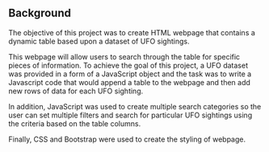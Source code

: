 

## Background
The objective of this project was to create HTML webpage that contains a dynamic table  based upon a dataset of UFO sightings.

This webpage will allow users to search through the table for specific pieces of information. To achieve the goal of this project, a UFO dataset was provided in a form of a JavaScript object and the task was to write a Javascript code that would append a table to the webpage and then add new rows of data for each UFO sighting.

In addition, JavaScript was used to create multiple search categories so the user can set multiple filters and search for particular UFO sightings using the criteria based on the table columns.

Finally, CSS and Bootstrap were used to create the styling of webpage.





